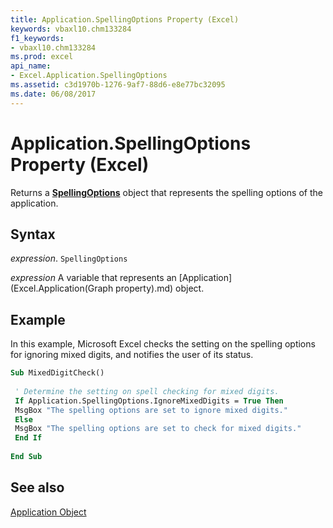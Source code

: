 ```yaml
---
title: Application.SpellingOptions Property (Excel)
keywords: vbaxl10.chm133284
f1_keywords:
- vbaxl10.chm133284
ms.prod: excel
api_name:
- Excel.Application.SpellingOptions
ms.assetid: c3d1970b-1276-9af7-88d6-e8e77bc32095
ms.date: 06/08/2017
---
```



# Application.SpellingOptions Property (Excel)

Returns a  **[SpellingOptions](Excel.SpellingOptions.md)** object that represents the spelling options of the application.


## Syntax

 _expression_. `SpellingOptions`

 _expression_ A variable that represents an [Application](Excel.Application(Graph property).md) object.


## Example

In this example, Microsoft Excel checks the setting on the spelling options for ignoring mixed digits, and notifies the user of its status.


```vb
Sub MixedDigitCheck() 
 
 ' Determine the setting on spell checking for mixed digits. 
 If Application.SpellingOptions.IgnoreMixedDigits = True Then 
 MsgBox "The spelling options are set to ignore mixed digits." 
 Else 
 MsgBox "The spelling options are set to check for mixed digits." 
 End If 
 
End Sub
```


## See also


[Application Object](Excel.Application(object).md)

